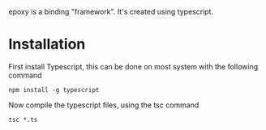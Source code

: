 epoxy is a binding "framework". It's created using typescript.


Installation
===

First install Typescript, this can be done on most system with the following command
   
```npm install -g typescript```

Now compile the typescript files, using the tsc command

```tsc *.ts```
